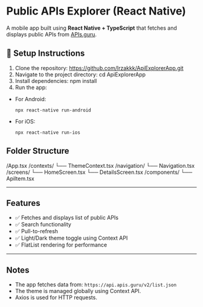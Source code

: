 # Public APIs Explorer (React Native)

A mobile app built using **React Native + TypeScript** that fetches and displays public APIs from [APIs.guru](https://apis.guru/).

## 🔧 Setup Instructions

1. Clone the repository: https://github.com/Irzakkk/ApiExplorerApp.git
2.  Navigate to the project directory: cd ApiExplorerApp
3.   Install dependencies:
npm install
4. Run the app:
- For Android:
  ```
  npx react-native run-android
  ```
- For iOS:
  ```
  npx react-native run-ios
  ```
## Folder Structure

/App.tsx
/contexts/
└── ThemeContext.tsx
/navigation/
└── Navigation.tsx
/screens/
└── HomeScreen.tsx
└── DetailsScreen.tsx
/components/
└── ApiItem.tsx

---

##  Features

- ✅ Fetches and displays list of public APIs
- ✅ Search functionality
- ✅ Pull-to-refresh
- ✅ Light/Dark theme toggle using Context API
- ✅ FlatList rendering for performance

---

##  Notes

- The app fetches data from: `https://api.apis.guru/v2/list.json`
- The theme is managed globally using Context API.
- Axios is used for HTTP requests.
